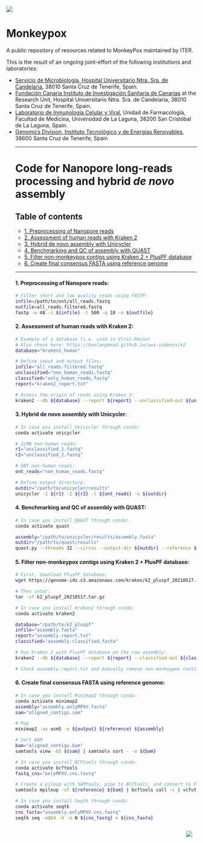 <!-- ------------------ HEADER ------------------ -->
<!-- Developed and maintained by Genomics Division
<!-- of the Institute of Technology an Renewable Energy (ITER)
<!-- Tenerife, Canary Islands, SPAIN
<!-- See the "Contact us" section to collaborate with us to growth
<!-- this repository. ;=)

<!-- ------------------ SECTION ------------------ -->
<p align="left">
  <a href="https://github.com/genomicsITER/monkeypox" title="Instituto Tecnológico y de Energ&iacute;as Renovables (ITER) / Institute of Technology and Renewable Energy (ITER)">
    <img src="https://github.com/genomicsITER/monkeypox/blob/main/images/logos_GH.png" width="auto" /> 
      </a>
</p>

# Monkeypox
A public repository of resources related to MonkeyPox maintained by ITER.

This is the result of an ongoing joint-effort of the following institutions and laboratories:
<ul>
 <li><a href="https://www3.gobiernodecanarias.org/sanidad/scs/organica.jsp?idCarpeta=10b3ea46-541b-11de-9665-998e1388f7ed">Servicio de Microbiología, Hospital Universitario Ntra. Sra. de Candelaria</a>, 38010 Santa Cruz de Tenerife, Spain.</li>
 <li><a href="https://fciisc.org/">Fundación Canaria Instituto de Investigación Sanitaria de Canarias</a> at the Research Unit, Hospital Universitario Ntra. Sra. de Candelaria</a>, 38010 Santa Cruz de Tenerife, Spain.</li>
 <li><a href="https://portalciencia.ull.es/grupos/6361/detalle">Laboratorio de Inmunología Celular y Viral</a>, Unidad de Farmacología, Facultad de Medicina, Universidad de La Laguna, 38200 San Cristóbal de La Laguna, Spain.</li>
 <li><a href="https://www.iter.es/areas/area-genomica/">Genomics Division, Instituto Tecnológico y de Energías Renovables</a>, 38600 Santa Cruz de Tenerife, Spain

<hr>
<!-- ------------------ SECTION ------------------ -->

# Code for Nanopore long-reads processing and hybrid *de novo* assembly #
## Table of contents ##
<ul>
<li><a href="#1">1. Preprocessing of Nanopore reads</a></li>
<li><a href="#2">2. Assessment of human reads with Kraken 2</a></li>
<li><a href="#3">3. Hybrid de novo assembly with Unicycler</a></li>
<li><a href="#4">4. Benchmarking and QC of assembly with QUAST</a></li>
<li><a href="#5">5. Filter non-monkeypox contigs using Kraken 2 + PlusPF database</a></li>
<li><a href="#6">6. Create final consensus FASTA using reference genome</a></li>
</ul>

<hr>
  
<a name="1"></a>
#### 1. Preprocessing of Nanopore reads:
```Bash
# Filter short and low quality reads using FASTP:
infile=/path/to/ont/all_reads.fastq
outfile=all_reads.filtered.fastq
fastp -w 48 -i ${infile} -l 500 -q 10 -o ${outfile}
```

<a name="2"></a>
#### 2. Assessment of human reads with Kraken 2:
```Bash
# Example of a database (i.e. used in Viral-Recon)
# Also check here: https://benlangmead.github.io/aws-indexes/k2
database="kraken2_human"

# Define input and output files:
infile="all_reads.filtered.fastq"
unclassified="non_human_reads.fastq"
classified="only_human_reads.fastq"
report="kraken2_report.txt"

# Assess the origin of reads using Kraken 2:
kraken2 --db ${database} --report ${report} --unclassified-out ${unclassified} --classified-out ${classified} ${infile}
```

<a name="3"></a>
#### 3. Hybrid de novo assembly with Unicycler:
```Bash
# In case you install Unicycler through conda:
conda activate unicycler

# ILMN non-human reads:
r1="unclassified_1.fastq"
r2="unclassified_2.fastq"

# ONT non-human reads:
ont_reads="non_human_reads.fastq"

# Define output directory:
outdir="/path/to/unicycler/results"
unicycler -1 ${r1} -2 ${r2} -l ${ont_reads} -o ${outdir}
```

<a name="4"></a>
#### 4. Benchmarking and QC of assembly with QUAST:
```Bash
# In case you install QUAST through conda:
conda activate quast

assembly="/path/to/unicycler/results/assembly.fasta"
outdir="/path/to/quast/results"
quast.py --threads 32 --circos --output-dir ${outdir} --reference ${reference} --labels raw_assembly ${assembly}
```

<a name="5"></a>
#### 5. Filter non-monkeypox contigs using Kraken 2 + PlusPF database:
```Bash
# First, download PlusPF database:
wget https://genome-idx.s3.amazonaws.com/kraken/k2_pluspf_20210517.tar.gz

# Then untar:
tar -xf k2_pluspf_20210517.tar.gz

# In case you install Kraken2 through conda:
conda activate kraken2

database="/path/to/k2_pluspf"
infile="assembly.fasta"
report="assembly.report.txt"
classified="assembly.classified.fasta"

# Run Kraken 2 with PlusPF database on the raw assembly:
kraken2 --db ${database} --report ${report} --classified-out ${classified} ${infile}

# Check assembly.report.txt and manually remove non-monkeypox contigs from the raw assembly.
```

<a name="6"></a>
#### 6. Create final consensus FASTA using reference genome:
```Bash
# In case you install Minimap2 through conda:
conda activate minimap2
assembly="assembly.onlyMPXV.fasta"
sam="aligned_contigs.sam"

# Map
minimap2 -ax asm5 -o ${output} ${reference} ${assembly}

# Sort BAM
bam="aligned_contigs.bam"
samtools view -bS ${sam} | samtools sort - -o ${bam}

# In case you install BCFtools through conda:
conda activate bcftools
fastq_cns="onlyMPXV.cns.fastq"

# Create a pileup with SAMtools, pipe to BCFtools, and convert to FASTA
samtools mpileup -uf ${reference} ${bam} | bcftools call -c | vcfutils.pl vcf2fq > ${cns_fastq}

# In case you install Seqtk through conda:
conda activate seqtk
cns_fasta="assembly.onlyMPXV.cns.fastq"
seqtk seq -aQ64 -U -n N ${cns_fastq} > ${cns_fasta}
```

<p align="right">
  <a href="#Monkeypox" title="Up">
    <img src="https://github.com/genomicsITER/monkeypox/blob/main/images/home-icon.png" style="float: right; margin: 10px; padding: 2px;" />
  </a>
</p>
